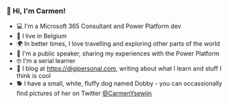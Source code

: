 ### 👋 Hi, I'm Carmen!

<!--
**CarmenYsewijn/CarmenYsewijn** is a ✨ _special_ ✨ repository because its `README.md` (this file) appears on your GitHub profile.-->

- 💻 I'm a Microsoft 365 Consultant and Power Platform dev
- 🏡 I live in Belgium
- 🌍 In better times, I love travelling and exploring other parts of the world
- 🎤 I'm a public speaker, sharing my experiences with the Power Platform
- 🤓 I'm a serial learner
- 📃 I blog at https://digipersonal.com, writing about what I learn and stuff I think is cool
- 🐕 I have a small, white, fluffy dog named Dobby - you can occassionally find pictures of her on Twitter [@CarmenYsewijn](https://www.twitter.com/CarmenYsewijn)

<!--- 🔭 I’m currently working on ...
- 🌱 I’m currently learning ...
- 👯 I’m looking to collaborate on ...
- 🤔 I’m looking for help with ...
- 💬 Ask me about ...
- 📫 How to reach me: ...
- 😄 Pronouns: ...
- ⚡ Fun fact: ...
-->
